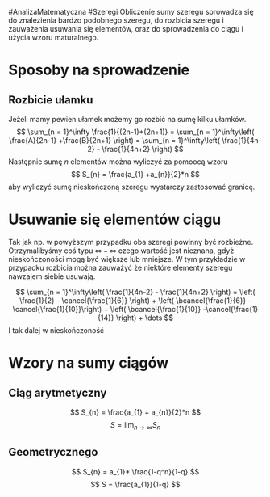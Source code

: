 #AnalizaMatematyczna #Szeregi
Obliczenie sumy szeregu sprowadza się do znalezienia bardzo podobnego szeregu, do rozbicia szeregu i zauważenia usuwania się elementów, oraz do sprowadzenia do ciągu i użycia wzoru maturalnego.
# Sposoby na sprowadzenie
## Rozbicie ułamku
Jeżeli mamy pewien ułamek możemy go rozbić na sumę kilku ułamków.
$$
\sum_{n = 1}^\infty \frac{1}{(2n-1)+(2n+1)} = \sum_{n = 1}^\infty\left( \frac{A}{2n-1} +\frac{B}{2n+1} \right) = \sum_{n = 1}^\infty\left( \frac{1}{4n-2} - \frac{1}{4n+2} \right)
$$
Następnie sumę $n$ elementów można wyliczyć za pomoocą wzoru
$$
S_{n} = \frac{a_{1} +a_{n}}{2}*n
$$
aby wyliczyć sumę nieskończoną szeregu wystarczy zastosować granicę.
# Usuwanie się elementów ciągu
Tak jak np. w powyższym przypadku oba szeregi powinny być rozbieżne. Otrzymalibyśmy coś typu $\infty - \infty$ czego wartość jest nieznana, gdyż nieskończoności mogą być większe lub mniejsze. W tym przykładzie w przypadku rozbicia można zauważyć że niektóre elementy szeregu nawzajem siebie usuwają.

$$
\sum_{n = 1}^\infty\left( \frac{1}{4n-2} - \frac{1}{4n+2} \right) = \left( \frac{1}{2} - \cancel{\frac{1}{6}} \right) + \left( \bcancel{\frac{1}{6}} -  \cancel{\frac{1}{10}}\right) + \left( \bcancel{\frac{1}{10}} -\cancel{\frac{1}{14}} \right) + \dots
$$
I tak dalej w nieskończoność
# Wzory na sumy ciągów
## Ciąg arytmetyczny
$$
S_{n} = \frac{a_{1} + a_{n}}{2}*n
$$
$$
S = \lim_{ n \to \infty } S_{n}
$$
## Geometrycznego
$$
S_{n} = a_{1}* \frac{1-q^n}{1-q}
$$
$$
S = \frac{a_{1}}{1-q}
$$